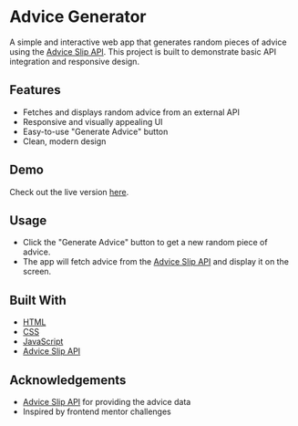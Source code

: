 # Advice Generator

A simple and interactive web app that generates random pieces of advice using the [Advice Slip API](https://api.adviceslip.com/). This project is built to demonstrate basic API integration and responsive design.

## Features

- Fetches and displays random advice from an external API
- Responsive and visually appealing UI
- Easy-to-use "Generate Advice" button
- Clean, modern design

## Demo

Check out the live version [here](https://dimitrisboutakoglou.github.io/advice-generator/).


## Usage

- Click the "Generate Advice" button to get a new random piece of advice.
- The app will fetch advice from the [Advice Slip API](https://api.adviceslip.com/) and display it on the screen.


## Built With

- [HTML](https://developer.mozilla.org/en-US/docs/Web/HTML)
- [CSS](https://developer.mozilla.org/docs/Web/CSS)
- [JavaScript](https://developer.mozilla.org/en-US/docs/Web/JavaScript)
- [Advice Slip API](https://api.adviceslip.com/)


## Acknowledgements

- [Advice Slip API](https://api.adviceslip.com/) for providing the advice data
- Inspired by frontend mentor challenges
